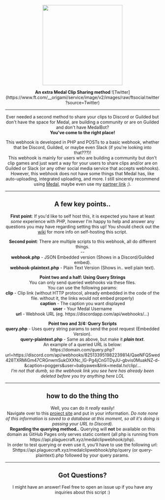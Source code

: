 <p align="center">
  <img width="260" src="https://cdn.medal.tv/assets/img/avatars/default.png">
</p>

<p align="center">
	<strong>An extra Medal Clip Sharing method</strong>
	![Twitter](https://www.ft.com/__origami/service/image/v2/images/raw/ftsocial:twitter?source=Twitter)
</p>

<hr>

<p align="center">Ever needed a second method to share your clips to Discord or Guilded but don't have the space for Medal, are building a community or are on Guilded and don't have MedalBot?<br>
<strong>You've come to the right place!</strong></p>

<p align="center">This webhook is developed in PHP and POSTs to a basic webhook, whether that be Discord, Guilded, or maybe even Slack (if you're looking into that???)!<br>
This webhook is mainly for users who are building a community but don't clip games and just want a way for your users to share clips and/or are on Guilded or Slack (or any other social media service that accepts webhooks).<br>
However, this webhook does not have some things that Medal has, like auto-uploading, integrated uploading, and more. I still sincerely recommend using <a href="https://medal.tv/download">Medal</a>, maybe even use my <a href="https://medal.tv/?ref=awex_partner">partner link</a> ;).</p>

<hr>

<h2 align="center">A few key points..</h2>
	<p align="center"><strong>First point</strong>: If you'd like to self host this, it is expected you have at least <i>some</i> experience with PHP, however I'm happy to help and answer any questions you may have regarding setting this up! You should check out the <a href="https://github.com/awexxx/medal-clip-webhook/wiki">wiki</a> for more info on self-hosting this script.</p>
		<p align="center"><strong>Second point</strong>: There are multiple scripts to this webhook, all do different things.<br>
			--<br>
			<strong>webhook.php</strong> - JSON Embedded version (Shows in a Discord/Guilded embed).<br>
			<strong>webhook-plaintext.php</strong> - Plain Text Version (Shows in.. well plain text).</p>
			<p align="center">
				<strong>Point two and a half: Using Query Strings</strong><br>
				You can only send queried webhooks via these files.<br>
				You can use the following params:<br>
				<strong>clip</strong> - Clip link (without HTTP protocol, already embedded in the code of the file. without it, the links would not embed properly)<br>
				<strong>caption</strong> - The caption you want displayed<br>
				<strong>user</strong> - Your Medal Username<br>
				<strong>url</strong> - Webhook URL (eg. https://discordapp.com/api/webhooks/...)
				<p align="center"><strong>Point two and 3/4: Query Scripts</strong><br>
			<strong>query.php</strong> - Uses query string params to send the post request (Embedded Version).<br>
			<strong>query-plaintext.php</strong> - Same as above, but make it <strong><i>plain text</i></strong>.<br>
			An example of a queried URL is below:<br>
			https://domain.com/query.php?url=https://discord.com/api/webhooks/825133951982239814/QaeNFQSwed428TXRMiGm47CRGnwmSukOXXNc_lG-Pg4jCnGTDyJU-gbvis0MuakNZ-d-&caption=poggers&user=babyawex&link=medal.tv/clip/...<br>
			<i>I'm not that dumb, so the webhook link you see here has already been deleted before you try anything here LOL</i></p>
				<hr>
				<h2 align="center">how to do the thing tho</h2>
					<p align="center">Well, you can do it <i>really</i> easily!<br>
						Navigate over to this <a href="https://awexxx.github.io/medal-clip-webhook/">project site</a> and put in your information. <i>Do note none of this information is saved to a database at this moment, so all it's doing is passing your URL to Discord). <br></i><strong>Regarding the querying method..</strong> Querying will <strong>not</strong> be available on this domain as GitHub Pages only serves static content (all php is running from https://api.plaguecraft.xyz/medalclipwebhook/php).<br>
					In order to test querying or even use it, you'll have to use the following url: Shttps://api.plaguecraft.xyz/medalclipwebhook/php/query (or query-plaintext).php followed by your query params.</p>
				<hr>
			<h2 align="center">Got Questions?</h2>
				<p align="center">I might have an answer! Feel free to open an issue up if you have any inquiries about this script :)</p>
